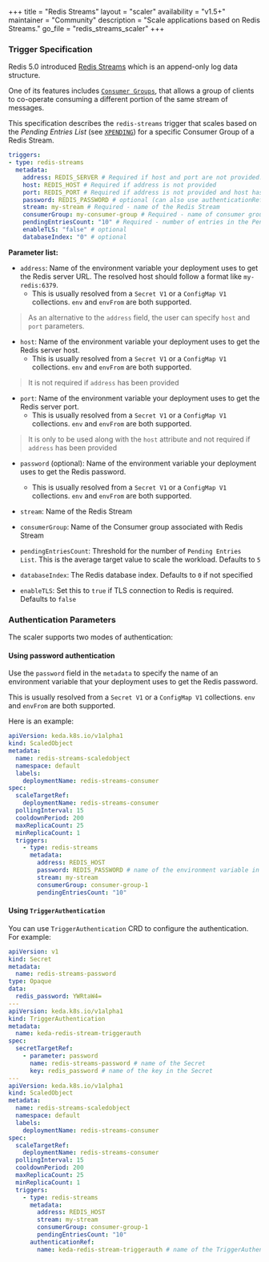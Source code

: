 +++
title = "Redis Streams"
layout = "scaler"
availability = "v1.5+"
maintainer = "Community"
description = "Scale applications based on Redis Streams."
go_file = "redis_streams_scaler"
+++

### Trigger Specification

Redis 5.0 introduced [Redis Streams](https://redis.io/topics/streams-intro) which is an append-only log data structure.

One of its features includes [`Consumer Groups`](https://redis.io/topics/streams-intro#consumer-groups), that allows a group of clients to co-operate consuming a different portion of the same stream of messages.

This specification describes the `redis-streams` trigger that scales based on the *Pending Entries List* (see [`XPENDING`](https://redis.io/commands/xpending)) for a specific Consumer Group of a Redis Stream.


```yaml
triggers:
- type: redis-streams
  metadata:
    address: REDIS_SERVER # Required if host and port are not provided. Format - host:port
    host: REDIS_HOST # Required if address is not provided
    port: REDIS_PORT # Required if address is not provided and host has been provided
    password: REDIS_PASSWORD # optional (can also use authenticationRef)
    stream: my-stream # Required - name of the Redis Stream
    consumerGroup: my-consumer-group # Required - name of consumer group associated with Redis Stream
    pendingEntriesCount: "10" # Required - number of entries in the Pending Entries List for the specified consumer group in the Redis Stream
    enableTLS: "false" # optional
    databaseIndex: "0" # optional
```

**Parameter list:**

- `address`: Name of the environment variable your deployment uses to get the Redis server URL. The resolved host should follow a format like `my-redis:6379`.
   - This is usually resolved from a `Secret V1` or a `ConfigMap V1` collections. `env` and `envFrom` are both supported.

> As an alternative to the `address` field, the user can specify `host` and `port` parameters. 

- `host`: Name of the environment variable your deployment uses to get the Redis server host. 
    - This is usually resolved from a `Secret V1` or a `ConfigMap V1` collections. `env` and `envFrom` are both supported.

> It is not required if `address` has been provided

- `port`: Name of the environment variable your deployment uses to get the Redis server port. 
   - This is usually resolved from a `Secret V1` or a `ConfigMap V1` collections. `env` and `envFrom` are both supported.

> It is only to be used along with the `host` attribute and not required if `address` has been provided

- `password` (optional): Name of the environment variable your deployment uses to get the Redis password.
   - This is usually resolved from a `Secret V1` or a `ConfigMap V1` collections. `env` and `envFrom` are both supported.

- `stream`: Name of the Redis Stream

- `consumerGroup`: Name of the Consumer group associated with Redis Stream

- `pendingEntriesCount`: Threshold for the number of `Pending Entries List`. This is the average target value to scale the workload. Defaults to `5` 

- `databaseIndex`: The Redis database index. Defaults to `0` if not specified

- `enableTLS`: Set this to `true` if TLS connection to Redis is required. Defaults to `false`

### Authentication Parameters

The scaler supports two modes of authentication:

#### Using password authentication

Use the `password` field in the `metadata` to specify the name of an environment variable that your deployment uses to get the Redis password.

This is usually resolved from a `Secret V1` or a `ConfigMap V1` collections. `env` and `envFrom` are both supported.

Here is an example:

```yaml
apiVersion: keda.k8s.io/v1alpha1
kind: ScaledObject
metadata:
  name: redis-streams-scaledobject
  namespace: default
  labels:
    deploymentName: redis-streams-consumer
spec:
  scaleTargetRef:
    deploymentName: redis-streams-consumer
  pollingInterval: 15
  cooldownPeriod: 200
  maxReplicaCount: 25
  minReplicaCount: 1
  triggers:
    - type: redis-streams
      metadata:
        address: REDIS_HOST
        password: REDIS_PASSWORD # name of the environment variable in the Deployment
        stream: my-stream
        consumerGroup: consumer-group-1
        pendingEntriesCount: "10"
```

#### Using `TriggerAuthentication`

You can use `TriggerAuthentication` CRD to configure the authentication. For example:

```yaml
apiVersion: v1
kind: Secret
metadata:
  name: redis-streams-password
type: Opaque
data:
  redis_password: YWRtaW4=
---
apiVersion: keda.k8s.io/v1alpha1
kind: TriggerAuthentication
metadata:
  name: keda-redis-stream-triggerauth
spec:
  secretTargetRef:
    - parameter: password
      name: redis-streams-password # name of the Secret
      key: redis_password # name of the key in the Secret
---
apiVersion: keda.k8s.io/v1alpha1
kind: ScaledObject
metadata:
  name: redis-streams-scaledobject
  namespace: default
  labels:
    deploymentName: redis-streams-consumer
spec:
  scaleTargetRef:
    deploymentName: redis-streams-consumer
  pollingInterval: 15
  cooldownPeriod: 200
  maxReplicaCount: 25
  minReplicaCount: 1
  triggers:
    - type: redis-streams
      metadata:
        address: REDIS_HOST
        stream: my-stream
        consumerGroup: consumer-group-1
        pendingEntriesCount: "10"
      authenticationRef:
        name: keda-redis-stream-triggerauth # name of the TriggerAuthentication resource
```
